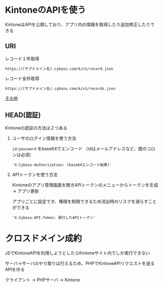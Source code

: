 # KintoneのAPIを使う

KintoneはAPIを公開しており、アプリ内の情報を取得したり追加修正したりできる

## URI

レコード１件取得

`https://(サブドメイン名).cybozu.com/k/v1/record.json`

レコード全件取得

`https://(サブドメイン名).cybozu.com/k/v1/records.json`

[その他](https://developer.cybozu.io/hc/ja/articles/360000313406)

## HEAD(認証)

Kintoneの認証の方法は２つある

1. ユーザのログイン情報を使う方法

    `id:password` をbase64でエンコード （idはメールアドレスなど、間のコロンは必須）

    `'X-Cybozu-Authorization: (base64エンコード結果)'`

2. APIトークンを使う方法

    Kintoneのアプリ管理画面を開きAPIトークンのメニューからトークンを生成 → アプリ更新

    アプリごとに設定でき、権限を制限できるため流出時のリスクを減らすことができる

    `'X-Cybozu-API-Token: 発行したAPIトークン'`

# クロスドメイン成約

JSでKintoneAPIを利用しようとしたらKintoneサイト内でしか実行できない

サーバ→サーバのやり取りは行えるため、PHPでKintoneAPIリクエストを送るAPIを作る

クライアント → PHPサーバ → Kintone
